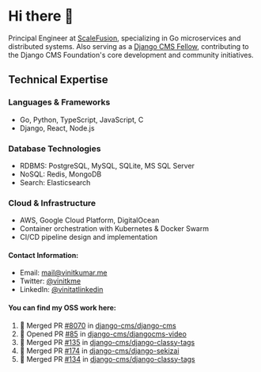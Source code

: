 # Hi there 👋

Principal Engineer at [ScaleFusion](https://scalefusion.com/), specializing in Go microservices and distributed systems. Also serving as a [Django CMS Fellow](https://www.django-cms.org/en/blog/2024/11/07/welcoming-vinit-kumar-as-the-newest-django-cms-fellow/), contributing to the Django CMS Foundation's core development and community initiatives.

## Technical Expertise

### Languages & Frameworks

- Go, Python, TypeScript, JavaScript, C
- Django, React, Node.js

### Database Technologies
- RDBMS: PostgreSQL, MySQL, SQLite, MS SQL Server
- NoSQL: Redis, MongoDB
- Search: Elasticsearch

### Cloud & Infrastructure
- AWS, Google Cloud Platform, DigitalOcean
- Container orchestration with Kubernetes & Docker Swarm
- CI/CD pipeline design and implementation


#### Contact Information:

- Email: <a href="mailto:mail@vinitkumar.me">mail@vinitkumar.me</a>
- Twitter: [@vinitkme](https://twitter.com/vinitkme)
- LinkedIn: [@vinitatlinkedin](https://www.linkedin.com/in/vinitatlinkedin/)  

#### You can find my OSS work here:

<!--START_SECTION:activity-->
1. 🎉 Merged PR [#8070](https://github.com/django-cms/django-cms/pull/8070) in [django-cms/django-cms](https://github.com/django-cms/django-cms)
2. 💪 Opened PR [#85](https://github.com/django-cms/djangocms-video/pull/85) in [django-cms/djangocms-video](https://github.com/django-cms/djangocms-video)
3. 🎉 Merged PR [#135](https://github.com/django-cms/django-classy-tags/pull/135) in [django-cms/django-classy-tags](https://github.com/django-cms/django-classy-tags)
4. 🎉 Merged PR [#174](https://github.com/django-cms/django-sekizai/pull/174) in [django-cms/django-sekizai](https://github.com/django-cms/django-sekizai)
5. 🎉 Merged PR [#134](https://github.com/django-cms/django-classy-tags/pull/134) in [django-cms/django-classy-tags](https://github.com/django-cms/django-classy-tags)
<!--END_SECTION:activity-->

